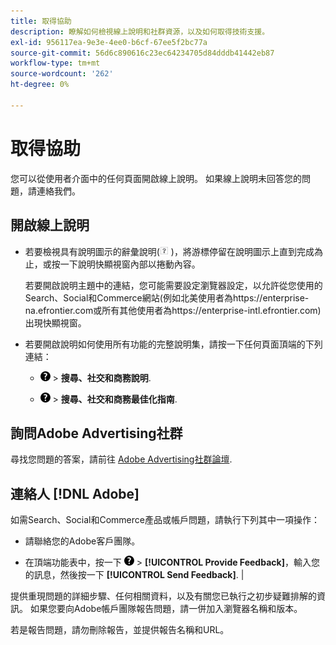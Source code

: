 ```yaml
---
title: 取得協助
description: 瞭解如何檢視線上說明和社群資源，以及如何取得技術支援。
exl-id: 956117ea-9e3e-4ee0-b6cf-67ee5f2bc77a
source-git-commit: 56d6c890616c23ec64234705d84dddb41442eb87
workflow-type: tm+mt
source-wordcount: '262'
ht-degree: 0%

---
```


# 取得協助

您可以從使用者介面中的任何頁面開啟線上說明。 如果線上說明未回答您的問題，請連絡我們。

## 開啟線上說明

* 若要檢視具有說明圖示的辭彙說明(![說明圖示](/help/search-social-commerce/assets/help-field.png "說明圖示") )，將游標停留在說明圖示上直到完成為止，或按一下說明快顯視窗內部以捲動內容。

  若要開啟說明主題中的連結，您可能需要設定瀏覽器設定，以允許從您使用的Search、Social和Commerce網站(例如北美使用者為https://enterprise-na.efrontier.com或所有其他使用者為https://enterprise-intl.efrontier.com)出現快顯視窗。

* 若要開啟說明如何使用所有功能的完整說明集，請按一下任何頁面頂端的下列連結：

   * ![說明](/help/search-social-commerce/assets/help-main-menu.png "說明") > **搜尋、社交和商務說明**.

   * ![說明](/help/search-social-commerce/assets/help-main-menu.png "說明") > **搜尋、社交和商務最佳化指南**.

## 詢問Adobe Advertising社群

尋找您問題的答案，請前往 [Adobe Advertising社群論壇](https://experienceleaguecommunities.adobe.com/t5/adobe-advertising-cloud/ct-p/adobe-advertising-cloud-community).

## 連絡人 [!DNL Adobe]

如需Search、Social和Commerce產品或帳戶問題，請執行下列其中一項操作：

* 請聯絡您的Adobe客戶團隊。

* 在頂端功能表中，按一下 ![說明](/help/search-social-commerce/assets/help-main-menu.png "說明") > **[!UICONTROL Provide Feedback]**，輸入您的訊息，然後按一下 **[!UICONTROL Send Feedback]**. |

提供重現問題的詳細步驟、任何相關資料，以及有關您已執行之初步疑難排解的資訊。 如果您要向Adobe帳戶團隊報告問題，請一併加入瀏覽器名稱和版本。

若是報告問題，請勿刪除報告，並提供報告名稱和URL。
